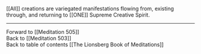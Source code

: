 [[All]] creations are variegated manifestations flowing from, existing through, and returning to [[ONE]] Supreme Creative Spirit.

___

Forward to [[Meditation 505]]  
Back to [[Meditation 503]]  
Back to table of contents [[The Lionsberg Book of Meditations]]  